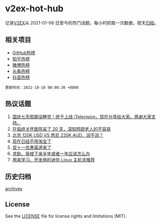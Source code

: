 # v2ex-hot-hub

 记录[V2EX](https://www.v2ex.com/)从 2021-01-06 日至今的热门话题。每小时抓取一次数据，按天[归档](archives)。
 
 ## 相关项目

- [GitHub热榜](https://github.com/lonnyzhang423/github-hot-hub)
- [知乎热榜](https://github.com/lonnyzhang423/zhihu-hot-hub)
- [微博热榜](https://github.com/lonnyzhang423/weibo-hot-hub)
- [头条热榜](https://github.com/lonnyzhang423/toutiao-hot-hub)
- [抖音热榜](https://github.com/lonnyzhang423/douyin-hot-hub)


 `更新时间：2022-10-10 00:08:30 +0800`

## 热议话题

1. [国庆七天假期没睡觉！终于上线 iTelevision，现在分享给大家。感谢大家支持。](https://www.v2ex.com/t/885414)
1. [在临终关怀医院呆了 20 天，深知照顾老人的不容易](https://www.v2ex.com/t/885433)
1. [北京 120K USD VS 悉尼 220K AUD，润不润？](https://www.v2ex.com/t/885434)
1. [现在已经不用淘宝了](https://www.v2ex.com/t/885482)
1. [双十一优惠渠道来了](https://www.v2ex.com/t/885509)
1. [求助，我接下来半年或者一年应该怎么办](https://www.v2ex.com/t/885553)
1. [用来学习、开发用的迷你 Linux 主机求推荐](https://www.v2ex.com/t/885486)

## 历史归档

[archives](archives)

## License

See the [LICENSE](LICENSE) file for license rights and limitations (MIT).

